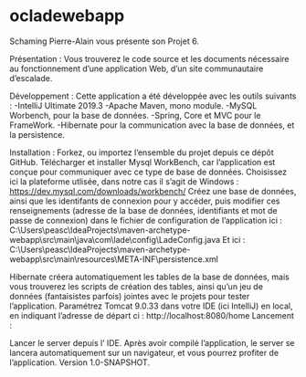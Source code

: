 # ocladewebapp

Schaming Pierre-Alain vous présente son Projet 6.

Présentation :
Vous trouverez le code source et les documents nécessaire au fonctionnement d’une application Web, d’un site communautaire d’escalade.

Développement :
Cette application a été développée avec les outils suivants :
-IntelliJ Ultimate 2019.3
-Apache Maven, mono module.
-MySQL Worbench, pour la base de données.
-Spring, Core et MVC pour le FrameWork.
-Hibernate pour la communication avec la base de données, et la persistence.

Installation :
Forkez, ou importez l’ensemble du projet depuis ce dépôt GitHub.
Télécharger et installer Mysql WorkBench, car l’application est conçue pour communiquer avec ce type de base de données.
Choisissez ici la plateforme utlisée, dans notre cas il s’agit de Windows :
https://dev.mysql.com/downloads/workbench/
Créez une base de données, ainsi que les identifants de connexion pour y accéder, puis modifier ces renseignements (adresse de la base de données, identifiants et mot de passe de connexion) dans le fichier de configuration de l’application ici :
C:\Users\peasc\IdeaProjects\maven-archetype-webapp\src\main\java\com\lade\config\LadeConfig.java
Et ici : 
C:\Users\peasc\IdeaProjects\maven-archetype-webapp\src\main\resources\META-INF\persistence.xml

Hibernate créera automatiquement les tables de la base de données, mais vous trouverez les scripts de création des tables, ainsi qu’un jeu de données (fantaisistes parfois) jointes avec le projets pour tester l’application.
Paramétrez Tomcat 9.0.33 dans votre IDE (ici IntelliJ) en local, en indiquant l’adresse de départ ci :
http://localhost:8080/home
Lancement :

Lancer le server depuis l’ IDE.
Après avoir compilé l’application, le server se lancera automatiquement sur un navigateur, et vous pourrez profiter de l’application.
Version 1.0-SNAPSHOT.
